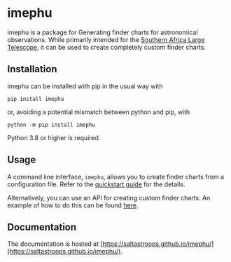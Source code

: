 # imephu

imephu is a package for Generating finder charts for astronomical observations. While primarily intended for the [Southern Africa Large Telescope](https://www.salt.ac.za), it can be used to create completely custom finder charts.

## Installation

imephu can be installed with pip in the usual way with

```shell
pip install imephu
```

or, avoiding a potential mismatch between python and pip, with

```shell
python -m pip install imephu
```

Python 3.8 or higher is required.

## Usage

A command line interface, `imephu`, allows you to create finder charts from a configuration file. Refer to the [quickstart guide](https://saltastroops.github.io/imephu/quickstart.html) for the details.

Alternatively, you can use an API for creating custom finder charts. An example of how to do this can be found [here](https://saltastroops.github.io/imephu/notebooks/salt.html).

## Documentation

The documentation is hosted at [https://saltastroops.github.io/imephu/](https://saltastroops.github.io/imephu/).


